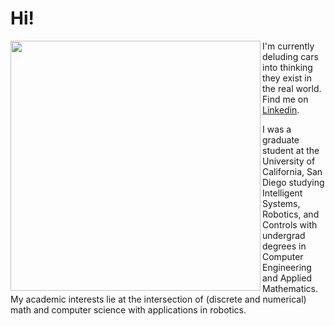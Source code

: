 # Hi!

<img src="https://wakatime.com/share/@f23ad580-043d-4d88-9237-2819770bfe2a/31d2f17e-eccd-4a5f-b170-d57f95c5ed22.svg" width=400 align="left"/>

I'm currently deluding cars into thinking they exist in the real world. Find me on [Linkedin](https://linkedin.com/in/jiahonglong).

I was a graduate student at the University of California, San Diego studying Intelligent Systems, Robotics, and Controls with undergrad degrees in Computer Engineering and Applied Mathematics. My academic interests lie at the intersection of (discrete and numerical) math and computer science with applications in robotics.

